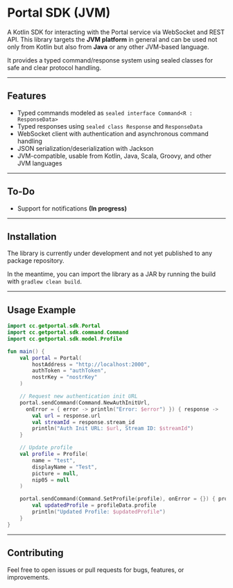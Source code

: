 # Portal SDK (JVM)

A Kotlin SDK for interacting with the Portal service via WebSocket and REST API.
This library targets the **JVM platform** in general and can be used not only from Kotlin but also from **Java** or any other JVM-based language.

It provides a typed command/response system using sealed classes for safe and clear protocol handling.

---

## Features

* Typed commands modeled as `sealed interface Command<R : ResponseData>`
* Typed responses using `sealed class Response` and `ResponseData`
* WebSocket client with authentication and asynchronous command handling
* JSON serialization/deserialization with Jackson
* JVM-compatible, usable from Kotlin, Java, Scala, Groovy, and other JVM languages

---

## To-Do

* Support for notifications **(In progress)** 

---

## Installation

The library is currently under development and not yet published to any package repository.

In the meantime, you can import the library as a JAR by running the build with `gradlew clean build`.

---

## Usage Example

```kotlin
import cc.getportal.sdk.Portal
import cc.getportal.sdk.command.Command
import cc.getportal.sdk.model.Profile

fun main() {
    val portal = Portal(
        hostAddress = "http://localhost:2000",
        authToken = "authToken",
        nostrKey = "nostrKey"
    )

    // Request new authentication init URL
    portal.sendCommand(Command.NewAuthInitUrl, 
      onError = { error -> println("Error: $error") }) { response ->
        val url = response.url
        val streamId = response.stream_id
        println("Auth Init URL: $url, Stream ID: $streamId")
    }

    // Update profile
    val profile = Profile(
        name = "test",
        displayName = "Test",
        picture = null,
        nip05 = null
    )

    portal.sendCommand(Command.SetProfile(profile), onError = {}) { profileData ->
        val updatedProfile = profileData.profile
        println("Updated Profile: $updatedProfile")
    }
}
```

---

## Contributing

Feel free to open issues or pull requests for bugs, features, or improvements.
